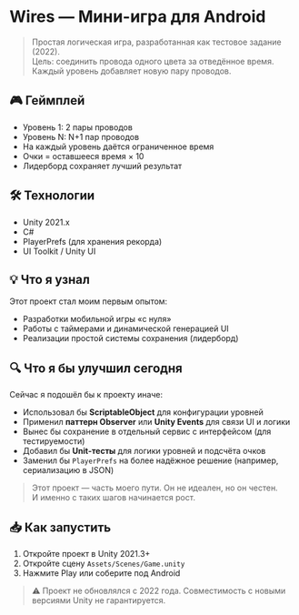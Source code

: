 # Wires — Мини-игра для Android

> Простая логическая игра, разработанная как тестовое задание (2022).  
> Цель: соединить провода одного цвета за отведённое время. Каждый уровень добавляет новую пару проводов.

## 🎮 Геймплей
- Уровень 1: 2 пары проводов  
- Уровень N: N+1 пар проводов  
- На каждый уровень даётся ограниченное время  
- Очки = оставшееся время × 10  
- Лидерборд сохраняет лучший результат

## 🛠️ Технологии
- Unity 2021.x
- C#
- PlayerPrefs (для хранения рекорда)
- UI Toolkit / Unity UI

## 💡 Что я узнал
Этот проект стал моим первым опытом:
- Разработки мобильной игры «с нуля»
- Работы с таймерами и динамической генерацией UI
- Реализации простой системы сохранения (лидерборд)

## 🔍 Что я бы улучшил сегодня
Сейчас я подошёл бы к проекту иначе:
- Использовал бы **ScriptableObject** для конфигурации уровней
- Применил **паттерн Observer** или **Unity Events** для связи UI и логики
- Вынес бы сохранение в отдельный сервис с интерфейсом (для тестируемости)
- Добавил бы **Unit-тесты** для логики уровней и подсчёта очков
- Заменил бы `PlayerPrefs` на более надёжное решение (например, сериализацию в JSON)

> Этот проект — часть моего пути. Он не идеален, но он честен.  
> И именно с таких шагов начинается рост.

## 📥 Как запустить
1. Откройте проект в Unity 2021.3+
2. Откройте сцену `Assets/Scenes/Game.unity`
3. Нажмите Play или соберите под Android

> ⚠️ Проект не обновлялся с 2022 года. Совместимость с новыми версиями Unity не гарантируется.
